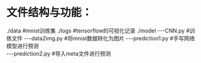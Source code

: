# 文件结构与功能：

./data  #mnist训练集 
./logs  #tensorflow的可视化记录 
./model 
---CNN.py #训练文件 
---data2img.py #将mnist数据转化为图片 
---prediction1.py #手写网络模型进行预测  
---prediction2.py #导入meta文件进行预测  

